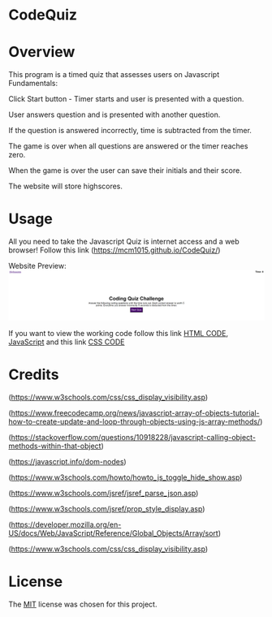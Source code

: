 # CodeQuiz

# Overview
This program is a timed quiz that assesses users on Javascript Fundamentals:


Click Start button - Timer starts and user is presented with a question.

User answers question and is presented with another question.

If the question is answered incorrectly, time is subtracted from the timer.

The game is over when all questions are answered or the timer reaches zero.

When the game is over the user can save their initials and their score.

The website will store highscores.

# Usage
All you need to take the Javascript Quiz is internet access and a web browser!
Follow this link (https://mcm1015.github.io/CodeQuiz/)

Website Preview: 
![Code Quiz](./assets/images/CodeQuiz.png/)

If you want to view the working code follow this link [HTML CODE](index.html), [JavaScript](./assets/js/script.js) and this link [CSS CODE](./assets/css/style.css)

# Credits
(https://www.w3schools.com/css/css_display_visibility.asp)

(https://www.freecodecamp.org/news/javascript-array-of-objects-tutorial-how-to-create-update-and-loop-through-objects-using-js-array-methods/)

(https://stackoverflow.com/questions/10918228/javascript-calling-object-methods-within-that-object)

(https://javascript.info/dom-nodes)

(https://www.w3schools.com/howto/howto_js_toggle_hide_show.asp)

(https://www.w3schools.com/jsref/jsref_parse_json.asp)

(https://www.w3schools.com/jsref/prop_style_display.asp)

(https://developer.mozilla.org/en-US/docs/Web/JavaScript/Reference/Global_Objects/Array/sort)

(https://www.w3schools.com/css/css_display_visibility.asp)


# License

The [MIT](LICENSE) license was chosen for this project. 
